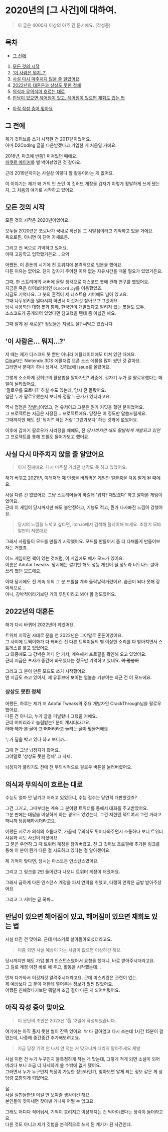 # 2020년의 \[그 사건\]에 대하여.
> 이 글은 4000자 이상의 아주 긴 문서에요. (작성중)

## 목차
- [그 전에](#그-전에)
1. [모든 것의 시작](#모든-것의-시작)
2. [\'이 사람은 뭐지..?\'](#이-사람은-뭐지)
3. [사실 다시 마주치지 않을 줄 알았어요](#사실-다시-마주치지-않을-줄-알았어요)
4. [2022년의 대혼돈과 상상도 못한 정체](#2022년의-대혼돈)
5. [의식과 무의식이 흐르는 대로](#의식과-무의식이-흐르는-대로)
6. [만남이 있으면 헤어짐이 있고, 헤어짐이 있으면 재회도 있는 법](#만남이-있으면-헤어짐이-있고-헤어짐이-있으면-재회도-있는-법)

- [아직 작성 중이 맞아요](#아직-작성-중이-맞아요)

## 그 전에
제가 깃허브를 쓰기 시작한 건 2017년이었어요.  
아마 D2Coding 글꼴 다운받겠다고 가입한 게 처음일 거에요.

2018년, 마크에 반쯤? 미쳐있던 때에요.  
[파쿠르 메이커](https://github.com/noonmaru/parkour-maker)를 별 박아놨었던 것 같아요.

근데 2019년까지는 사실상 이렇다 할 활동이라는 게 없어요.

이 이야기는 제가 왜 거의 안 쓰던 이 깃허브 계정을 갑자기 이렇게 활발하게 쓰게 됐는지, 그 처음의 얘기로 시작하고 있어요.

## 모든 것의 시작
모든 것의 시작은 2020년이었어요.

모두들 2020년은 코로나가 국내로 확산된 그 시발점이라고 기억하고 있을 거에요.  
욕으로든, 아니면 이 단어 자체로든.

그리고 전 욕으로 기억하고 있어요.  
이때 고등학교 입학했거든요... 으악

어쨌든, 이 혼돈의 시기에 전 트위치에 본격적으로 입문을 했어요.  
다른 이유는 없어요. 단지 갑자기 주어진 이유 없는 자유시간을 때울 필요가 있었거든요.

그때, 한 스트리머의 서버에 올릴 생각으로 디스코드 봇에 관해 연구를 했었어요.  
지금은 죽은 라이브러리인 `Discord.py`를 이용했었죠.  
지금도 기억나요. 그 봇의 흔적이 제 테스트용 서버에도 남아 있고요.  
그때 나무위키를 털다시피 하면서 이것저것 찾아보고 그랬어요.  
당시 사용되던 대형 봇과 함께, 한국인이 개발했다고 알려져 있는 봇들도 모두.  
소스코드가 공개되어 있었다면 참고했을 텐데 좀 아쉽긴 해요.

그때 알게 된 새로운? 정보들은 지금도 잘? 써먹고 있습니다.

## \'이 사람은... 뭐지...?\'
저 때는 제가 디스코드 봇 뿐만 아니라 에뮬레이터에도 미쳐 있던 때에요.  
[Citra](https://github.com/citra-emu/citra)라는 Nintendo 3DS 에뮬처럼 오픈 소스 에뮬을 많이 썼던 것 같아요.  
그러면서 문제가 하나 생겨서, 깃허브에 issue를 올렸어요.

그렇게 소소하게 깃허브의 활용법을 알아가던? 와중에, 갑자기 누가 절 팔로우했다는 메일이 날라왔어요.  
'팔로우를 모르나?' 하실 수도 있는데, 당시 전 몰랐어요.  
일단 누가 팔로우했는지 보니까 정말 누군가가 있더라고요.

역시 접점은 [각별](https://twitch.tv/hptgrm)님이었고, 전 유저이고 그분은 뭔가 커밋을 했던 분이었어요.  
그 프로젝트는 지금은 사장된... 프로젝트에요. 당장은 이 정도만 말씀드릴게요.  
그때까지만 해도 전 '뭐지?' 하는 거랑 '그런가보다' 하는 것밖에 없었어요.

이후에 갑자기 팔로우가 사라졌을 때에도, 전 _당시까지만 해도 활발하게 개발되고 있던_ 그 프로젝트를 통해 프필도 들어가보고 했어요.

<!-- 이걸 왜 얘기하냐면, 2022년의 대격변의 복선으로 작용합니다. -->

## 사실 다시 마주치지 않을 줄 알았어요
> 이거 진짜에요. 다시 마주칠 거라곤 생각도 못 하고 있었어요.

해가 바뀌고 2021년, 이래저래 제 인생을 바꿔먹은 게임인 [얼불춤](https://7thbe.at)을 처음 알게 된 때에요.

사실 다른 건 없었어요. 그냥 스트리머들이 하길래 '뭐지? 재밌겠다' 하고 깔아본 게임이었어요.  
근데 이 게임이 당시까지만 해도 불안정하고, 기능도 적고, 뭔가 나사빠진 느낌이 강했어요.

> 당시의 느낌을 느끼고 싶다면, itch.io에서 검색해 플레이해 보세요. 초창기 모바일판이 저랬대요.

그래서 사람들이 모드를 만들기 시작했어요. 모드를 만들어서 좀 더 다채롭게 만들어보자는 거였죠.

어느 게임이던 핵이 있는 것처럼, 이 게임에도 메가 모드가 있어요.  
이름은 Adofai Tweaks. 당시에는 깔기만 해도 성능 개선이 될 정도라 너도나도 깔아 쓰려 했던 모드에요.

이때 당시에도 전 계속 위의 그 분 프필을 계속 들락날락거렸어요. 습관이 되다 못해 강박적으로...  
아니, 강박적이라기보단 거의 루틴이라고 봐야 할 정도였어요.

## 2022년의 대혼돈
해가 다시 바뀌어 2022년이 되었어요.

트위치 저작권 사태로 문을 연 2022년은 그야말로 혼돈이었어요.  
그 사이에 트짹이화가 다 돼버린 전 다른 트짹이들의 별 이상한 소리를 다 받아치면서 스트레스를 풀고 있었어요.  
그 와중에도 그 강박은 어디 안 가서, 계속해서 프로필을 확인해 오고 있었어요.  
근데 지금은 프사가 중간에 바뀌었다는 정도만 기억하고 있네요. ~~이 멍청이~~

그리고 그 분이 만든 모드도 쓰기 시작했어요.  
얜 지금도 쓰고 있어서, 제 유튜브에 보이는 얼불춤 키뷰어는 최근 건 이 모드에요.

### 상상도 못한 정체
어쨌든, 하루는 제가 저 Adofai Tweaks의 주요 개발자인 CrackThrough님을 팔로우했어요.  
다른 건 아니고, 누가 글을 퍼날랐나 그랬을 거에요.  
근데 머머리라고 놀림받는? 분이 계시더라고요.  
~~아마 제가 본 글이 그 머머리라고 놀리는 글이 맞을거에요~~

누가 딜을 박고 있나 하고 보니까...

그때 전 그냥 뇌정지가 왔어요.  
그야말로 '상상도 못한 정체' 그 자체.

뇌정지가 풀리기도 전에 전 무의식적으로 팔로우 버튼을 눌러버렸어요.

## 의식과 무의식이 흐르는 대로
수능도 얼마 안 남기고 저러고 있었으니, 수능 점수는 당연히 개판쳤겠죠?

그건 그거고, 그때부터는 계속 그 분이랑 트위터를 통해서 대화를 주고받았어요.  
그분 딴에는 대답을 이상하게 하는 경우도 있었는데, 그건 저한텐 팩트여서 그런 거라고 하니까 당황해하시더라고요.

어쨌든 서로가 의식의 흐름대로, 가끔씩 무의식도 튀어나와주면서 소통하다 보니 트위터 사유화 시도 사건이 터졌어요.  
그 분은 우연히 그 때 트위터 계정을 잠궈버렸고, 전 그 깃허브 프로필에 추가된 링크를 통해 이 분이 뭔가 다른 걸 시도하고 있다는 걸 알아챘어요.

제 기억이 맞다면, 당시는 마스토돈 인스턴스였어요.

그리고 그 링크를 2번 들어갔다 나오니 트위터 계정이 터졌어요.

그래서 급하게 다른 인스턴스 계정을 파서 연락을 취했고, 다행히 연락은 금방 받아주셨어요.

그리고 그 서버는 곧 폭파...

## 만남이 있으면 헤어짐이 있고, 헤어짐이 있으면 재회도 있는 법
사실 터진 건 맞아요. 근데 미스키로 살아돌아오셨더라고요.

> 이쯤 되면 사실 예상이 가는 사람이 없으면 이상하긴 해요. <!-- 왜냐하면 폭파 전보다 더 자세하게 적었거든요 ㅋㅋㅋ -->

당시까지만 해도 가입 불가 인스턴스였어서 요청을 했더니, 바로 받아주시더라고요.  
그 길로 계정 이전 바로 해 주고, 활동을 시작했는데...

먼저 다가와서 이것저것 알려주시더라고요. 근데 미스키랑은 관련이 없는.  
제 예상보다 그 분이 저한테 열어주는 정보가 훨씬 많았어요.  
어쨌든 친해졌다기보단 뭐랄까 조금 결이 다른 게 되어버렸어요.

## 아직 작성 중이 맞아요
> 이 문단의 초안은 2023년 1월 12일에 작성되었습니다.

여기에는 아직 풀지 못한 썰이 잔뜩 있어요. 싹 다 갈아엎고 다시 쓰는데 1시간 15분이 걸렸는데, 나중에 중간중간 추가해보려고요.

> 지금 당장 기억 안 나서 안 적는 거 맞으니까 때리지 말아주세요 제발

사실 이런 건 누가 누구인지 불특정하게 적는 게 맞는데, 그렇게 적게 되면 소설이 되어버리다 보니 조금 더 자세하게 쓸 수밖에 없게 됐어요.  
그러면서 누가 누구인지 특정이 가능한 정보라던가, 찾아보면 알게 되는 정보 같은 게 상당량 포함되게 되었어요.

음...  
사실 실친들한텐 이걸 안 보여줄 생각이긴 해요.  
본인들이 찾아내면 찾아낸 거니까 어쩔 수 없고요.

그래도 어디다 적어둬서, 기억이 흐려지고 이상해지는 건 막아야겠다는 생각이 들더라고요.  
다른 것도 아니고 제가 깃헙을 본격적으로 쓰게 된 계기가 된 사건인데.
